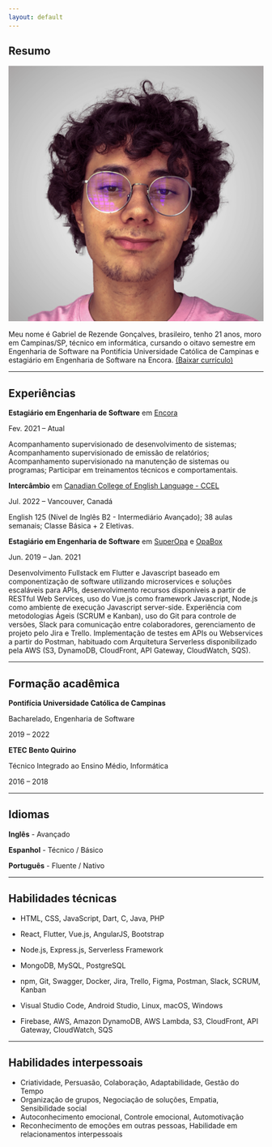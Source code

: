```yaml
---
layout: default
---
```


## Resumo

<img class="profile-picture" src="user.png">

Meu nome é Gabriel de Rezende Gonçalves, brasileiro, tenho 21 anos, moro em Campinas/SP, técnico em informática, cursando o oitavo semestre em Engenharia de Software na Pontifícia Universidade Católica de Campinas e estagiário em Engenharia de Software na Encora.
<a style="" href="curriculo.pdf" download="Gabriel de Rezende Gonçalves - Currículo">(Baixar currículo)</a>

---

## Experiências

**Estagiário em Engenharia de Software** em <a href="https://www.encora.com/" target="_blank">Encora</a>

Fev. 2021 – Atual

Acompanhamento supervisionado de desenvolvimento de sistemas; Acompanhamento supervisionado de emissão de relatórios; Acompanhamento supervisionado na manutenção de sistemas ou programas; Participar em treinamentos técnicos e comportamentais.

**Intercâmbio** em <a href="https://canada-english.com/pt/smrt-english-esl" target="_blank">Canadian College of English Language - CCEL</a>

Jul. 2022 – Vancouver, Canadá

English 125 (Nível de Inglês B2 - Intermediário Avançado); 38 aulas semanais; Classe Básica + 2 Eletivas.

**Estagiário em Engenharia de Software** em <a href="https://www.linkedin.com/company/superopabrasil/" target="_blank">SuperOpa</a> e <a href="https://www.linkedin.com/company/opa-tech/" target="_blank">OpaBox</a>

Jun. 2019 – Jan. 2021

Desenvolvimento Fullstack em Flutter e Javascript baseado em componentização de software utilizando microservices e soluções escaláveis para APIs, desenvolvimento recursos disponíveis a partir de RESTful Web Services, uso do Vue.js como framework Javascript, Node.js como ambiente de execução Javascript server-side. Experiência com metodologias Ágeis (SCRUM e Kanban), uso do Git para controle de versões, Slack para comunicação entre colaboradores, gerenciamento de projeto pelo Jira e Trello. Implementação de testes em APIs ou Webservices a partir do Postman, habituado com Arquitetura Serverless disponibilizado pela AWS (S3, DynamoDB, CloudFront, API Gateway, CloudWatch, SQS).

---

## Formação acadêmica

**Pontifícia Universidade Católica de Campinas**

Bacharelado, Engenharia de Software

2019 – 2022

**ETEC Bento Quirino**

Técnico Integrado ao Ensino Médio, Informática

2016 – 2018

---

## Idiomas

**Inglês** - Avançado

**Espanhol** - Técnico / Básico

**Português** - Fluente / Nativo

---

## Habilidades técnicas

- HTML, CSS, JavaScript, Dart, C, Java, PHP

- React, Flutter, Vue.js, AngularJS, Bootstrap

- Node.js, Express.js, Serverless Framework

- MongoDB, MySQL, PostgreSQL

- npm, Git, Swagger, Docker, Jira, Trello, Figma, Postman, Slack, SCRUM, Kanban

- Visual Studio Code, Android Studio, Linux, macOS, Windows

- Firebase, AWS, Amazon DynamoDB, AWS Lambda, S3, CloudFront, API Gateway, CloudWatch, SQS

---

## Habilidades interpessoais

- Criatividade, Persuasão, Colaboração, Adaptabilidade, Gestão do Tempo
- Organização de grupos, Negociação de soluções, Empatia, Sensibilidade social
- Autoconhecimento emocional, Controle emocional, Automotivação
- Reconhecimento de emoções em outras pessoas, Habilidade em relacionamentos interpessoais

